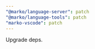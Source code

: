 ```yaml
---
"@marko/language-server": patch
"@marko/language-tools": patch
"marko-vscode": patch
---
```


Upgrade deps.
